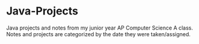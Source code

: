 # Java-Projects
Java projects and notes from my junior year AP Computer Science A class.
Notes and projects are categorized by the date they were taken/assigned. 